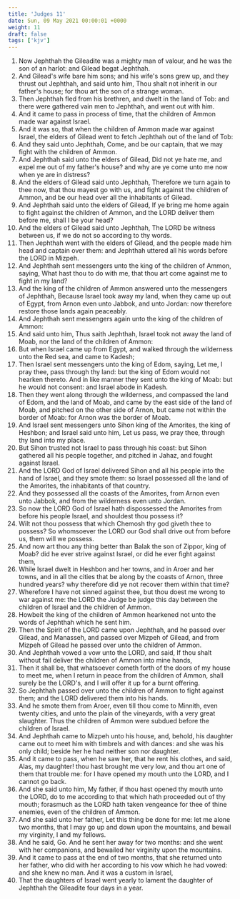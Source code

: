 ```yaml
---
title: 'Judges 11'
date: Sun, 09 May 2021 00:00:01 +0000
weight: 11
draft: false
tags: ['kjv'] 
---
```


1. Now Jephthah the Gileadite was a mighty man of valour, and he was the son of an harlot: and Gilead begat Jephthah.
2. And Gilead's wife bare him sons; and his wife's sons grew up, and they thrust out Jephthah, and said unto him, Thou shalt not inherit in our father's house; for thou art the son of a strange woman.
3. Then Jephthah fled from his brethren, and dwelt in the land of Tob: and there were gathered vain men to Jephthah, and went out with him.
4. And it came to pass in process of time, that the children of Ammon made war against Israel.
5. And it was so, that when the children of Ammon made war against Israel, the elders of Gilead went to fetch Jephthah out of the land of Tob:
6. And they said unto Jephthah, Come, and be our captain, that we may fight with the children of Ammon.
7. And Jephthah said unto the elders of Gilead, Did not ye hate me, and expel me out of my father's house? and why are ye come unto me now when ye are in distress?
8. And the elders of Gilead said unto Jephthah, Therefore we turn again to thee now, that thou mayest go with us, and fight against the children of Ammon, and be our head over all the inhabitants of Gilead.
9. And Jephthah said unto the elders of Gilead, If ye bring me home again to fight against the children of Ammon, and the LORD deliver them before me, shall I be your head?
10. And the elders of Gilead said unto Jephthah, The LORD be witness between us, if we do not so according to thy words.
11. Then Jephthah went with the elders of Gilead, and the people made him head and captain over them: and Jephthah uttered all his words before the LORD in Mizpeh.
12. And Jephthah sent messengers unto the king of the children of Ammon, saying, What hast thou to do with me, that thou art come against me to fight in my land?
13. And the king of the children of Ammon answered unto the messengers of Jephthah, Because Israel took away my land, when they came up out of Egypt, from Arnon even unto Jabbok, and unto Jordan: now therefore restore those lands again peaceably.
14. And Jephthah sent messengers again unto the king of the children of Ammon:
15. And said unto him, Thus saith Jephthah, Israel took not away the land of Moab, nor the land of the children of Ammon:
16. But when Israel came up from Egypt, and walked through the wilderness unto the Red sea, and came to Kadesh;
17. Then Israel sent messengers unto the king of Edom, saying, Let me, I pray thee, pass through thy land: but the king of Edom would not hearken thereto. And in like manner they sent unto the king of Moab: but he would not consent: and Israel abode in Kadesh.
18. Then they went along through the wilderness, and compassed the land of Edom, and the land of Moab, and came by the east side of the land of Moab, and pitched on the other side of Arnon, but came not within the border of Moab: for Arnon was the border of Moab.
19. And Israel sent messengers unto Sihon king of the Amorites, the king of Heshbon; and Israel said unto him, Let us pass, we pray thee, through thy land into my place.
20. But Sihon trusted not Israel to pass through his coast: but Sihon gathered all his people together, and pitched in Jahaz, and fought against Israel.
21. And the LORD God of Israel delivered Sihon and all his people into the hand of Israel, and they smote them: so Israel possessed all the land of the Amorites, the inhabitants of that country.
22. And they possessed all the coasts of the Amorites, from Arnon even unto Jabbok, and from the wilderness even unto Jordan.
23. So now the LORD God of Israel hath dispossessed the Amorites from before his people Israel, and shouldest thou possess it?
24. Wilt not thou possess that which Chemosh thy god giveth thee to possess? So whomsoever the LORD our God shall drive out from before us, them will we possess.
25. And now art thou any thing better than Balak the son of Zippor, king of Moab? did he ever strive against Israel, or did he ever fight against them,
26. While Israel dwelt in Heshbon and her towns, and in Aroer and her towns, and in all the cities that be along by the coasts of Arnon, three hundred years? why therefore did ye not recover them within that time?
27. Wherefore I have not sinned against thee, but thou doest me wrong to war against me: the LORD the Judge be judge this day between the children of Israel and the children of Ammon.
28. Howbeit the king of the children of Ammon hearkened not unto the words of Jephthah which he sent him.
29. Then the Spirit of the LORD came upon Jephthah, and he passed over Gilead, and Manasseh, and passed over Mizpeh of Gilead, and from Mizpeh of Gilead he passed over unto the children of Ammon.
30. And Jephthah vowed a vow unto the LORD, and said, If thou shalt without fail deliver the children of Ammon into mine hands,
31. Then it shall be, that whatsoever cometh forth of the doors of my house to meet me, when I return in peace from the children of Ammon, shall surely be the LORD's, and I will offer it up for a burnt offering.
32. So Jephthah passed over unto the children of Ammon to fight against them; and the LORD delivered them into his hands.
33. And he smote them from Aroer, even till thou come to Minnith, even twenty cities, and unto the plain of the vineyards, with a very great slaughter. Thus the children of Ammon were subdued before the children of Israel.
34. And Jephthah came to Mizpeh unto his house, and, behold, his daughter came out to meet him with timbrels and with dances: and she was his only child; beside her he had neither son nor daughter.
35. And it came to pass, when he saw her, that he rent his clothes, and said, Alas, my daughter! thou hast brought me very low, and thou art one of them that trouble me: for I have opened my mouth unto the LORD, and I cannot go back.
36. And she said unto him, My father, if thou hast opened thy mouth unto the LORD, do to me according to that which hath proceeded out of thy mouth; forasmuch as the LORD hath taken vengeance for thee of thine enemies, even of the children of Ammon.
37. And she said unto her father, Let this thing be done for me: let me alone two months, that I may go up and down upon the mountains, and bewail my virginity, I and my fellows.
38. And he said, Go. And he sent her away for two months: and she went with her companions, and bewailed her virginity upon the mountains.
39. And it came to pass at the end of two months, that she returned unto her father, who did with her according to his vow which he had vowed: and she knew no man. And it was a custom in Israel,
40. That the daughters of Israel went yearly to lament the daughter of Jephthah the Gileadite four days in a year.
